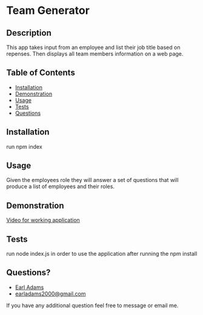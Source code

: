 # Team Generator                
       
## Description
 This app takes input from an employee and list their job title based on repenses. Then displays all team members information on a web page.

## Table of Contents
 * [Installation](#installation)
 * [Demonstration](#demonstration)
 * [Usage](#usage)
 * [Tests](#tests)
 * [Questions](#questions)
        
        
## Installation
run npm index
        
        
## Usage
 Given the employees role they will answer a set of questions that will produce a list of employees and their roles.
   
   
## Demonstration
 [Video for working application](https://drive.google.com/file/d/1Curbx-jfHpvc9JFsaIeVjkX1WBv7q03p/view?usp=sharing)

## Tests
 run node index.js in order to use the application after running the npm install
        
## Questions?
* [Earl Adams](https://github.com/Bballplayer33)
* earladams2000@gmail.com
        
 If you have any additional question feel free to message or email me.
